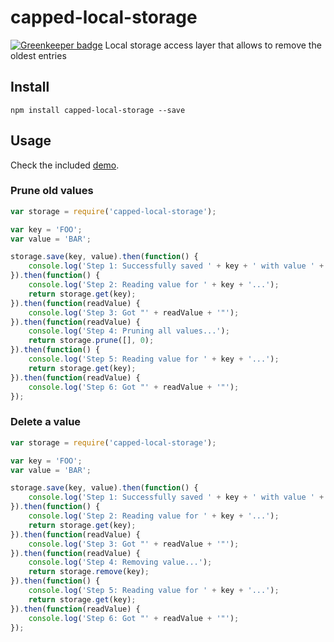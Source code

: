 # capped-local-storage

[![Greenkeeper badge](https://badges.greenkeeper.io/Collaborne/capped-local-storage.svg)](https://greenkeeper.io/)
Local storage access layer that allows to remove the oldest entries

## Install

~~~~
npm install capped-local-storage --save
~~~~

## Usage

Check the included [demo](https://github.com/Collaborne/capped-local-storage/blob/master/demo.html).

### Prune old values

```javascript
var storage = require('capped-local-storage');

var key = 'FOO';
var value = 'BAR';

storage.save(key, value).then(function() {
    console.log('Step 1: Successfully saved ' + key + ' with value ' + value);
}).then(function() {
    console.log('Step 2: Reading value for ' + key + '...');
    return storage.get(key);
}).then(function(readValue) {
    console.log('Step 3: Got "' + readValue + '"');
}).then(function(readValue) {
    console.log('Step 4: Pruning all values...');
    return storage.prune([], 0);
}).then(function() {
    console.log('Step 5: Reading value for ' + key + '...');
    return storage.get(key);
}).then(function(readValue) {
    console.log('Step 6: Got "' + readValue + '"');
});
```

### Delete a value

```javascript
var storage = require('capped-local-storage');

var key = 'FOO';
var value = 'BAR';

storage.save(key, value).then(function() {
    console.log('Step 1: Successfully saved ' + key + ' with value ' + value);
}).then(function() {
    console.log('Step 2: Reading value for ' + key + '...');
    return storage.get(key);
}).then(function(readValue) {
    console.log('Step 3: Got "' + readValue + '"');
}).then(function(readValue) {
    console.log('Step 4: Removing value...');
    return storage.remove(key);
}).then(function() {
    console.log('Step 5: Reading value for ' + key + '...');
    return storage.get(key);
}).then(function(readValue) {
    console.log('Step 6: Got "' + readValue + '"');
});
```
